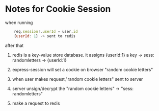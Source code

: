 # Notes for Cookie Session

when running 
```js
    req.session!.userId = user.id
    {userId: 1} -> sent to redis
```
after that 

1. redis is a key-value store database. it assigns {userId:1} a key -> sess: randomletters -> {userId:1}
2. express-session will set a cookie on browser "random cookie letters"
3. when user makes request,"random cookie letters" sent to server 
4. server unsign/decrypt the "random cookie letters" -> "sess: randomletters"

5. make a request to redis

